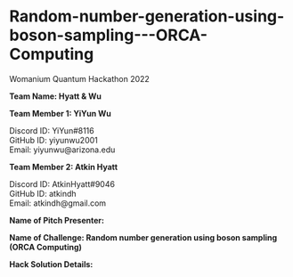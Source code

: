 # Random-number-generation-using-boson-sampling---ORCA-Computing
Womanium Quantum Hackathon 2022

**Team Name: Hyatt & Wu**

**Team Member 1: YiYun Wu**<br>
<p>Discord ID: YiYun#8116<br>
GitHub ID: yiyunwu2001<br>
Email: yiyunwu@arizona.edu</p>

**Team Member 2: Atkin Hyatt**<br>
<p>Discord ID: AtkinHyatt#9046<br>
GitHub ID: atkindh<br>
Email: atkindh@gmail.com</p>

**Name of Pitch Presenter:**

**Name of Challenge: Random number generation using boson sampling (ORCA Computing)**

**Hack Solution Details:**

